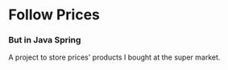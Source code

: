 # Follow Prices
### But in Java Spring

A project to store prices' products I bought at the super market.